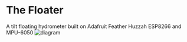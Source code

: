 # The Floater
A tilt floating hydrometer built on Adafruit Feather Huzzah ESP8266 and MPU-6050
![diagram](https://github.com/brianhackel/the-floater/assets/38873726/0c82304c-94e9-4ad5-9e92-2c0f6f601775)
